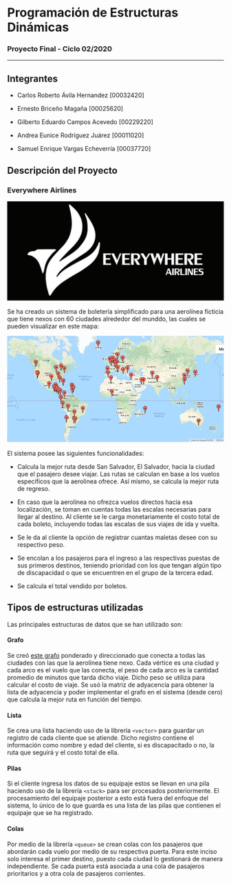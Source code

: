 # Programación de Estructuras Dinámicas

### Proyecto Final - Ciclo 02/2020

------

## Integrantes 

- Carlos Roberto Ávila Hernandez [00032420]
 
- Ernesto Briceño Magaña [00025620]

- Gilberto Eduardo Campos Acevedo [00229220]

- Andrea Eunice Rodríguez Juárez [00011020]

- Samuel Enrique Vargas Echeverría [00037720]


## Descripción del Proyecto

### Everywhere Airlines

![Logo](https://github.com/00032420/ProyectoFinalPED0220/blob/master/images/logo.jpg)

Se ha creado un sistema de boletería simplificado para una aerolínea ficticia que tiene nexos con 60 ciudades alrededor del munddo, las cuales se pueden visualizar en este mapa: 

![Mapa](https://github.com/00032420/ProyectoFinalPED0220/blob/master/images/mapa.jpg)

El sistema posee las siguientes funcionalidades:

- Calcula la mejor ruta desde San Salvador, El Salvador, hacia la ciudad que el pasajero desee viajar. Las rutas se calculan en base a los vuelos específicos que la aerolinea ofrece. Así mismo, se calcula la mejor ruta de regreso.

- En caso que la aerolínea no ofrezca vuelos directos hacia esa localización, se toman en cuentas todas las escalas necesarias para llegar al destino. Al cliente se le carga monetariamente el costo total de cada boleto, incluyendo todas las escalas de sus viajes de ida y vuelta.

 - Se le da al cliente la opción de registrar cuantas maletas desee con su respectivo peso.
 
- Se encolan a los pasajeros para el ingreso a las respectivas puestas de sus primeros destinos, teniendo prioridad con los que tengan algún tipo de discapacidad o que se encuentren en el grupo de la tercera edad.

- Se calcula el total vendido por boletos.


## Tipos de estructuras utilizadas

Las principales estructuras de datos que se han utilizado son: 

#### Grafo

Se creó [este grafo](http://graphonline.ru/en/?graph=NPvTxAfWDBTwNwpb) ponderado y direccionado que conecta a todas las ciudades con las que la aerolínea tiene nexo. Cada vértice es una ciudad y cada arco es el vuelo que las conecta, el peso de cada arco es la cantidad promedio de minutos que tarda dicho viaje. Dicho peso se utiliza para calcular el costo de viaje. Se usó la matriz de adyacencia para obtener la lista de adyacencia y poder implementar el grafo en el sistema (desde cero) que calcula la mejor ruta en función del tiempo.

#### Lista

Se crea una lista haciendo uso de la librería `<vector>` para guardar un registro de cada cliente que se atiende. Dicho registro contiene el información como nombre y edad del cliente, si es discapacitado o no, la ruta que seguirá y el costo total de ella.

#### Pilas 

Si el cliente ingresa los datos de su equipaje estos se llevan en una pila haciendo uso de la librería `<stack>` para ser procesados posteriormente. El procesamiento del equipaje posterior a esto está fuera del enfoque del sistema, lo único de lo que guarda es una lista de las pilas que contienen el equipaje que se ha registrado.

#### Colas

Por medio de la librería `<queue>` se crean colas con los pasajeros que abordarán cada vuelo por medio de su respectiva puerta. Para este inciso solo interesa el primer destino, puesto cada ciudad lo gestionará de manera independiente. Se cada puerta está asociada a una cola de pasajeros prioritarios y a otra cola de pasajeros corrientes.